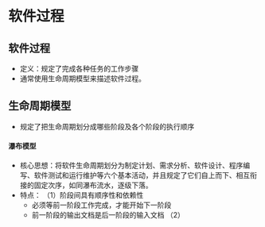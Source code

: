 # 软件过程
## 软件过程
- 定义：规定了完成各种任务的工作步骤
- 通常使用生命周期模型来描述软件过程。
## 生命周期模型
- 规定了把生命周期划分成哪些阶段及各个阶段的执行顺序
#### 瀑布模型
- 核心思想：将软件生命周期划分为制定计划、需求分析、软件设计、程序编写、软件测试和运行维护等六个基本活动，并且规定了它们自上而下、相互衔接的固定次序，如同瀑布流水，逐级下落。
- 特点：
（1）阶段间具有顺序性和依赖性
  - 必须等前一阶段工作完成，才能开始下一阶段
  - 前一阶段的输出文档是后一阶段的输入文档
（2）

